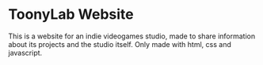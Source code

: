 # ToonyLab Website

This is a website for an indie videogames studio, made to share information about its projects and the studio itself.
Only made with html, css and javascript.